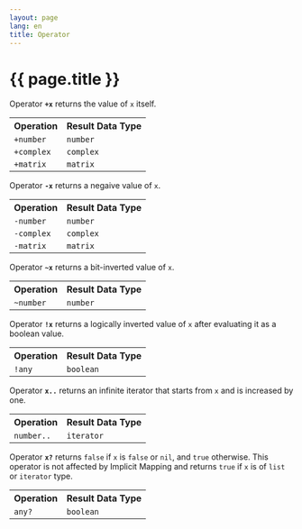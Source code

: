 ```yaml
---
layout: page
lang: en
title: Operator
---
```


# {{ page.title }}

Operator **`+x`** returns the value of `x` itself.

<table>
<tr><th>Operation</th><th>Result Data Type</th></tr>
<tr><td><code>+number</code></td><td><code>number</code></td></tr>
<tr><td><code>+complex</code></td><td><code>complex</code></td></tr>
<tr><td><code>+matrix</code></td><td><code>matrix</code></td></tr>
</table>

Operator **`-x`** returns a negaive value of `x`.

<table>
<tr><th>Operation</th><th>Result Data Type</th></tr>
<tr><td><code>-number</code></td><td><code>number</code></td></tr>
<tr><td><code>-complex</code></td><td><code>complex</code></td></tr>
<tr><td><code>-matrix</code></td><td><code>matrix</code></td></tr>
</table>

Operator **`~x`** returns a bit-inverted value of `x`.

<table>
<tr><th>Operation</th><th>Result Data Type</th></tr>
<tr><td><code>~number</code></td><td><code>number</code></td></tr>
</table>

Operator **`!x`** returns a logically inverted value of `x`
after evaluating it as a boolean value.

<table>
<tr><th>Operation</th><th>Result Data Type</th></tr>
<tr><td><code>!any</code></td><td><code>boolean</code></td></tr>
</table>

Operator **`x..`** returns an infinite iterator
that starts from `x` and is increased by one.

<table>
<tr><th>Operation</th><th>Result Data Type</th></tr>
<tr><td><code>number..</code></td><td><code>iterator</code></td></tr>
</table>

Operator **`x?`** returns `false` if `x` is `false` or `nil`, and `true` otherwise.
This operator is not affected by Implicit Mapping
and returns `true` if `x` is of `list` or `iterator` type.

<table>
<tr><th>Operation</th><th>Result Data Type</th></tr>
<tr><td><code>any?</code></td><td><code>boolean</code></td></tr>
</table>
